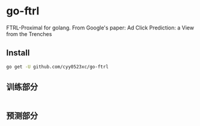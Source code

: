 # go-ftrl
FTRL-Proximal for golang. From Google's paper: Ad Click Prediction: a View from the Trenches

## Install

```sh
go get -U github.com/cyy0523xc/go-ftrl
```

## 训练部分

```

```


## 预测部分


